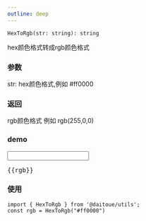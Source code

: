```yaml
---
outline: deep
---
```


```
HexToRgb(str: string): string
```

hex颜色格式转成rgb颜色格式

### 参数
str:  hex颜色格式,例如 #ff0000

### 返回
rgb颜色格式 例如 rgb(255,0,0)


### demo

<div class="demo">
    <input type="text" v-model="hex">
    <pre>{{rgb}}</pre>
</div>

<script lang="ts" setup>
    import { HexToRgb } from '../../lib/color.ts';
    import { ref, computed } from 'vue';
    const hex = ref("#ff0000");
    const rgb = computed(() => HexToRgb(hex.value))
</script>

### 使用
```
import { HexToRgb } from '@daitoue/utils';
const rgb = HexToRgb("#ff0000")
```
